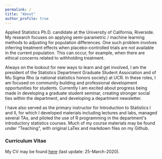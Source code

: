 ```yaml
---
permalink: /
title: "About"
author_profile: true
---
```


Applied Statistics Ph.D. candidate at the University of California, Riverside. My research focuses on applying semi-parametric / machine learning methods to adjusting for population differences. One such problem involves inferring treatment effects when placebo-controlled trials are not available in the current population. This can occur, for example, when there are ethical concerns related to withholding treatment.

Always on the lookout for new ways to learn and get involved, I am the president of the Statistics Department Graduate Student Association and of Mu Sigma Rho (a national statistics honors society) at UCR. In these roles, I am focused on community building and professional development opportunities for students. Currently I am excited about progress being made in developing a graduate student seminar, creating stronger social ties within the department, and developing a department newsletter. 

I have also served as the primary instructor for Introduction to Statistics I and II, for which I developed materials including lectures and labs, managed several TAs, and piloted the use of R programming in the department's introductory statistics courses. Much of my course materials may be found under "Teaching", with original LaTex and markdown files on my Github. 

### Curriculum Vitae
My CV may be found <a href="https://lgpcappiello.github.io/CappielloCV.pdf">here</a> (last update: 25-March-2020).
